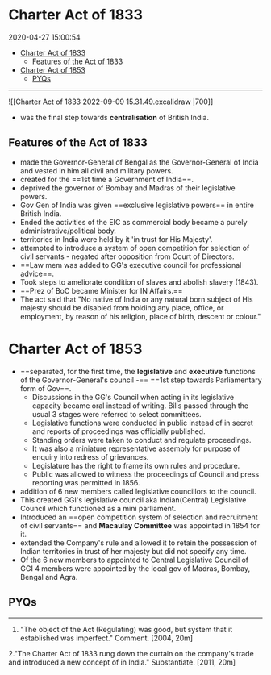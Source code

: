 # Charter Act of 1833

2020-04-27 15:00:54

- [Charter Act of 1833](#charter-act-of-1833)
	- [Features of the Act of 1833](#features-of-the-act-of-1833)
- [Charter Act of 1853](#charter-act-of-1853)
	- [PYQs](#pyqs)


---

![[Charter Act of 1833 2022-09-09 15.31.49.excalidraw |700]]

- was the final step towards **centralisation** of British India.

## Features of the Act of 1833

- made the Governor-General of Bengal as the Governor-General of India and vested in him all civil and military powers.
- created for the ==1st time a Government of India==.
- deprived the governor of Bombay and Madras of their legislative powers.
- Gov Gen of India was given ==exclusive legislative powers== in entire British India.
- Ended the activities of the EIC as commercial body became a purely administrative/political body.
- territories in India were held by it 'in trust for His Majesty'.
- attempted to introduce a system of open competition for selection of civil servants - negated after opposition from Court of Directors.
- ==Law mem was added to GG's executive council for professional advice==.
- Took steps to ameliorate condition of slaves and abolish slavery (1843).
- ==Prez of BoC became Minister for IN Affairs.==
- The act said that "No native of India or any natural born subject of His majesty should be disabled from holding any place, office, or employment, by reason of his religion, place of birth, descent or colour."

# Charter Act of 1853

- ==separated, for the first time, the **legislative** and **executive** functions of the Governor-General's council -== ==1st step towards Parliamentary form of Gov==.
	- Discussions in the GG's Council when acting in its legislative capacity became oral instead of writing. Bills passed through the usual 3 stages were referred to select committees.
	- Legislative functions were conducted in public instead of in secret and reports of proceedings was officially published.
	- Standing orders were taken to conduct and regulate proceedings.
	- It was also a miniature representative assembly for purpose of enquiry into redress of grievances.
	- Legislature has the right to frame its own rules and procedure.
	- Public was allowed to witness the proceedings of Council and press reporting was permitted in 1856.
- addition of 6 new members called legislative councillors to the council.
- This created GGI's legislative council aka Indian(Central) Legislative Council which functioned as a mini parliament.
- Introduced an ==open competition system of selection and recruitment of civil servants== and **Macaulay Committee** was appointed in 1854 for it.
- extended the Company's rule and allowed it to retain the possession of Indian territories in trust of her majesty but did not specify any time.
- Of the 6 new members to appointed to Central Legislative Council of GGI 4 members were appointed by the local gov of Madras, Bombay, Bengal and Agra.

## PYQs

---

1. "The object of the Act (Regulating) was good, but system that it established was imperfect." Comment. [2004, 20m]



2."The Charter Act of 1833 rung down the curtain on the company's trade and introduced a new concept of in India." Substantiate. [2011, 20m]

